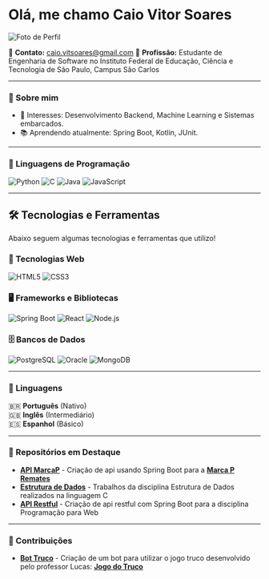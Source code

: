 # Olá, me chamo Caio Vitor Soares
![Foto de Perfil](https://github.com/account)

📧 **Contato:** caio.vitsoares@gmail.com
💼 **Profissão:** Estudante de Engenharia de Software no Instituto Federal de Educação, Ciência e Tecnologia de São Paulo, Campus São Carlos

---

### 🚀 Sobre mim
- 🎯 Interesses: Desenvolvimento Backend, Machine Learning e Sistemas embarcados.
- 📚 Aprendendo atualmente: Spring Boot, Kotlin, JUnit.
  
---

### 🚀 Linguagens de Programação
![Python](https://img.shields.io/badge/Python-3776AB?style=for-the-badge&logo=python&logoColor=white)
![C](https://img.shields.io/badge/C-00599C?style=for-the-badge&logo=c&logoColor=white)
![Java](https://img.shields.io/badge/Java-ED8B00?style=for-the-badge&logo=openjdk&logoColor=white)
![JavaScript](https://img.shields.io/badge/JavaScript-F7DF1E?style=for-the-badge&logo=javascript&logoColor=black)

---

## 🛠️ Tecnologias e Ferramentas
Abaixo seguem algumas tecnologias e ferramentas que utilizo!

### 🔹 Tecnologias Web

![HTML5](https://img.shields.io/badge/HTML5-E34F26?style=for-the-badge&logo=html5&logoColor=white)
![CSS3](https://img.shields.io/badge/CSS3-1572B6?style=for-the-badge&logo=css3&logoColor=white)

### 🖥️ Frameworks e Bibliotecas

![Spring Boot](https://img.shields.io/badge/Spring%20Boot-6DB33F?style=for-the-badge&logo=springboot&logoColor=white)
![React](https://img.shields.io/badge/React-61DAFB?style=for-the-badge&logo=react&logoColor=black)
![Node.js](https://img.shields.io/badge/Node.js-339933?style=for-the-badge&logo=node.js&logoColor=white)

### 🗄️ Bancos de Dados

![PostgreSQL](https://img.shields.io/badge/PostgreSQL-336791?style=for-the-badge&logo=postgresql&logoColor=white)
![Oracle](https://img.shields.io/badge/Oracle-F80000?style=for-the-badge&logo=oracle&logoColor=white)
![MongoDB](https://img.shields.io/badge/MongoDB-47A248?style=for-the-badge&logo=mongodb&logoColor=white)

---

### 📜 Linguagens  
🇧🇷 **Português** (Nativo)  
🇬🇧 **Inglês** (Intermediário)  
🇪🇸 **Espanhol** (Básico)  

---

### 📂 Repositórios em Destaque  
- [**API MarcaP**](https://github.com/BenHurFerreira/Projeto-MarcaP.git) - Criação de api usando Spring Boot para a [**Marca P Remates**](https://marcapremates.com/)
- [**Estrutura de Dados**](https://github.com/Vitor0389/esdd.git) - Trabalhos da disciplina Estrutura de Dados realizados na linguagem C
- [**API Restful**](https://github.com/caio-soares13/API_conserto.git) - Criação de api restful com Spring Boot para a disciplina Programação para Web
---

### 🎯 Contribuições  
- [**Bot Truco**](https://github.com/caio-vitor13/CTruco.git) - Criação de um bot para utilizar o jogo truco desenvolvido pelo professor Lucas: [**Jogo do Truco**](https://github.com/lucas-ifsp/CTruco)

